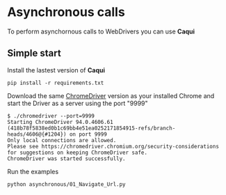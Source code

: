# Asynchronous calls

To perform asynchornous calls to WebDrivers you can use **Caqui**

## Simple start
Install the lastest version of **Caqui**

```
pip install -r requirements.txt
```

Download the same [ChromeDriver](https://chromedriver.chromium.org/downloads) version as your installed Chrome and start the Driver as a server using the port "9999"

```
$ ./chromedriver --port=9999
Starting ChromeDriver 94.0.4606.61 (418b78f5838ed0b1c69bb4e51ea0252171854915-refs/branch-heads/4606@{#1204}) on port 9999
Only local connections are allowed.
Please see https://chromedriver.chromium.org/security-considerations for suggestions on keeping ChromeDriver safe.
ChromeDriver was started successfully.
```
Run the examples
```
python asynchronous/01_Navigate_Url.py
```

